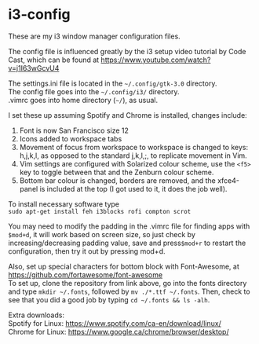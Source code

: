 # i3-config
These are my i3 window manager configuration files.  
  
The config file is influenced greatly by the i3 setup video tutorial by Code Cast, which can be found at https://www.youtube.com/watch?v=j1I63wGcvU4
  
The settings.ini file is located in the `~/.config/gtk-3.0` directory.  
The config file goes into the `~/.config/i3/` directory.  
.vimrc goes into home directory (`~/`), as usual.  
  
I set these up assuming Spotify and Chrome is installed, changes include:  
1. Font is now San Francisco size 12  
2. Icons added to workspace tabs  
3. Movement of focus from workspace to workspace is changed to keys: h,j,k,l, as opposed to the standard j,k,l,;, to replicate movement in Vim.  
4. Vim settings are configured with Solarized colour scheme, use the `<f5>` key to toggle between that and the Zenburn colour scheme.  
5. Bottom bar colour is changed, borders are removed, and the xfce4-panel is included at the top (I got used to it, it does the job well).  
  
To install necessary software type  
`sudo apt-get install feh i3blocks rofi compton scrot`  
  
You may need to modify the padding in the .vimrc file for finding apps with `$mod+d`, it will work based on screen size, so just check by increasing/decreasing padding value, save and press`$mod+r` to restart the configuration, then try it out by pressing mod+d.  
  
Also, set up special characters for bottom block with Font-Awesome, at https://github.com/fortawesome/font-awesome  
To set up, clone the repository from link above, go into the fonts directory and type `mkdir ~/.fonts`, followed by `mv ./*.ttf ~/.fonts`. Then, check to see that you did a good job by typing `cd ~/.fonts && ls -alh`.

Extra downloads:  
Spotify for Linux: https://www.spotify.com/ca-en/download/linux/  
Chrome for Linux: https://www.google.ca/chrome/browser/desktop/
